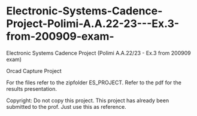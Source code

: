 # Electronic-Systems-Cadence-Project-Polimi-A.A.22-23---Ex.3-from-200909-exam-
Electronic Systems Cadence Project (Polimi A.A.22/23 - Ex.3 from 200909 exam)

Orcad Capture Project

For the files refer to the zipfolder ES_PROJECT.
Refer to the pdf for the results presentation.

Copyright: Do not copy this project. This project has already been submitted to the prof. Just use this as reference.

